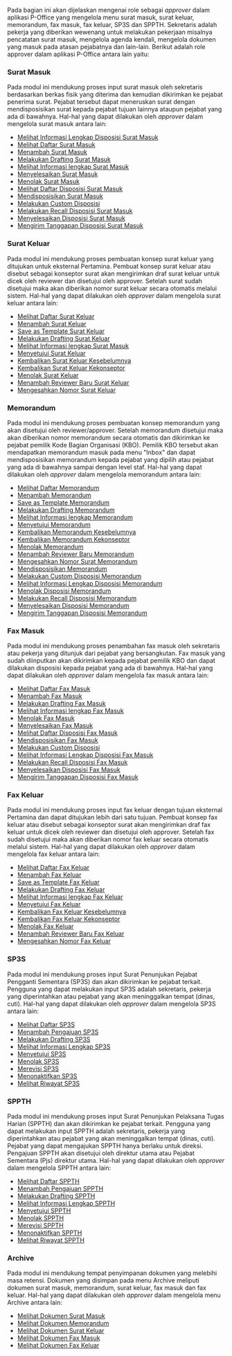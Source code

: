 Pada bagian ini akan dijelaskan mengenai role sebagai *approver* dalam aplikasi P-Office yang mengelola menu surat masuk, surat keluar, memorandum, fax masuk, fax keluar, SP3S dan SPPTH. Sekretaris adalah pekerja yang diberikan wewenang untuk melakukan pekerjaan misalnya pencatatan surat masuk, mengelola agenda kendali, mengelola dokumen yang masuk pada atasan pejabatnya dan lain-lain. 
Berikut adalah role approver dalam aplikasi P-Office antara lain yaitu:

### **Surat Masuk**

Pada modul ini mendukung proses input surat masuk oleh sekretaris berdasarkan berkas fisik yang diterima dan kemudian dikirimkan ke pejabat penerima surat. Pejabat tersebut dapat meneruskan surat dengan mendisposisikan surat kepada pejabat tujuan lainnya ataupun pejabat yang ada di bawahnya.
Hal-hal yang dapat dilakukan oleh *approver* dalam mengelola surat masuk antara lain:


- [Melihat Informasi Lengkap Disposisi Surat Masuk](https://docs.poffice.pertamina.com/Categories/f4e57290-e6b5-4f7b-a02b-21d91f81ff0f/approver#!/Posts/f4e57290-e6b5-4f7b-a02b-21d91f81ff0f/approver-suratmasuk/bbe52f3a684b47fabcf15e4266689600)
- [Melihat Daftar Surat Masuk](https://docs.poffice.pertamina.com/Categories/f4e57290-e6b5-4f7b-a02b-21d91f81ff0f/approver#!/Posts/f4e57290-e6b5-4f7b-a02b-21d91f81ff0f/approver-suratmasuk/135d71654b6d43d5b4217cbb69ae74a7)
- [Menambah Surat Masuk](https://docs.poffice.pertamina.com/Categories/f4e57290-e6b5-4f7b-a02b-21d91f81ff0f/approver#!/Posts/f4e57290-e6b5-4f7b-a02b-21d91f81ff0f/approver-suratmasuk/f79d1215019140e995e3976590d3aa40)
- [Melakukan Drafting Surat Masuk](https://docs.poffice.pertamina.com/Categories/f4e57290-e6b5-4f7b-a02b-21d91f81ff0f/approver#!/Posts/f4e57290-e6b5-4f7b-a02b-21d91f81ff0f/approver-suratmasuk/dff5fd9dd63248c18f8e18b7c9fbc59e)
- [Melihat Informasi lengkap Surat Masuk](https://docs.poffice.pertamina.com/Categories/f4e57290-e6b5-4f7b-a02b-21d91f81ff0f/approver#!/Posts/f4e57290-e6b5-4f7b-a02b-21d91f81ff0f/approver-suratmasuk/59c8f5d18c214cb49ddf54071ce12cbe)
- [Menyelesaikan Surat Masuk](https://docs.poffice.pertamina.com/Categories/f4e57290-e6b5-4f7b-a02b-21d91f81ff0f/approver#!/Posts/f4e57290-e6b5-4f7b-a02b-21d91f81ff0f/approver-suratmasuk/e60da80b510e4038b124ac8954498bae)
- [Menolak Surat Masuk](https://docs.poffice.pertamina.com/Categories/f4e57290-e6b5-4f7b-a02b-21d91f81ff0f/approver#!/Posts/f4e57290-e6b5-4f7b-a02b-21d91f81ff0f/approver-suratmasuk/08e806ac612f48e58529b3c5f09fdeaf)
- [Melihat Daftar Disposisi Surat Masuk](https://docs.poffice.pertamina.com/Categories/f4e57290-e6b5-4f7b-a02b-21d91f81ff0f/approver#!/Posts/f4e57290-e6b5-4f7b-a02b-21d91f81ff0f/approver-suratmasuk/a3f402d9357841618fcbc2668a78aed1)
- [Mendisposisikan Surat Masuk](https://docs.poffice.pertamina.com/Categories/f4e57290-e6b5-4f7b-a02b-21d91f81ff0f/approver#!/Posts/f4e57290-e6b5-4f7b-a02b-21d91f81ff0f/approver-suratmasuk/f97440e003bd4f5fa3f626475a6dfa03)
- [Melakukan Custom Disposisi](https://docs.poffice.pertamina.com/Categories/f4e57290-e6b5-4f7b-a02b-21d91f81ff0f/approver#!/Posts/f4e57290-e6b5-4f7b-a02b-21d91f81ff0f/approver-suratmasuk/d3634dd1f3de40d3b652c45410fccf08)
- [Melakukan Recall Disposisi Surat Masuk](https://docs.poffice.pertamina.com/Categories/f4e57290-e6b5-4f7b-a02b-21d91f81ff0f/approver#!/Posts/f4e57290-e6b5-4f7b-a02b-21d91f81ff0f/approver-suratmasuk/c0df8ac81af54ceb96b96c359b9fd954)
- [Menyelesaikan Disposisi Surat Masuk](https://docs.poffice.pertamina.com/Categories/f4e57290-e6b5-4f7b-a02b-21d91f81ff0f/approver#!/Posts/f4e57290-e6b5-4f7b-a02b-21d91f81ff0f/approver-suratmasuk/1d3f1c9a3ba9406da3302e7133efc3b2)
- [Mengirim Tanggapan Disposisi Surat Masuk](https://docs.poffice.pertamina.com/Categories/f4e57290-e6b5-4f7b-a02b-21d91f81ff0f/approver#!/Posts/f4e57290-e6b5-4f7b-a02b-21d91f81ff0f/approver-suratmasuk/1d3f1c9a3ba9406da3302e7133efc3b2)



### **Surat Keluar**

Pada modul ini mendukung proses pembuatan konsep surat keluar yang ditujukan untuk eksternal Pertamina. Pembuat konsep surat keluar atau disebut sebagai konseptor surat akan mengirimkan draf surat keluar untuk dicek oleh reviewer dan disetujui oleh approver. Setelah surat sudah disetujui maka akan diberikan nomor surat keluar secara otomatis melalui sistem. 
Hal-hal yang dapat dilakukan oleh *approver* dalam mengelola surat keluar antara lain:

- [Melihat Daftar Surat Keluar]()
- [Menambah Surat Keluar]()
- [Save as Template Surat Keluar]()
- [Melakukan Drafting Surat Keluar]()
- [Melihat Informasi lengkap Surat Masuk]()
- [Menyetujui Surat Keluar]()
- [Kembalikan Surat Keluar Kesebelumnya]()
- [Kembalikan Surat Keluar Kekonseptor]()
- [Menolak Surat Keluar]()
- [Menambah Reviewer Baru Surat Keluar]()
- [Mengesahkan Nomor Surat Keluar]()

### **Memorandum**

Pada modul ini mendukung proses pembuatan konsep memorandum yang akan disetujui oleh reviewer/approver. Setelah memorandum disetujui maka akan diberikan nomor memorandum secara otomatis dan dikirimkan ke pejabat pemilik Kode Bagian Organisasi (KBO). Pemilik KBO tersebut akan mendapatkan memorandum masuk pada menu "Inbox" dan dapat mendisposisikan memorandum kepada pejabat yang dipilih atau pejabat yang ada di bawahnya sampai dengan level staf. 
Hal-hal yang dapat dilakukan oleh *approver* dalam mengelola memorandum antara lain:

- [Melihat Daftar Memorandum]()
- [Menambah Memorandum]()
- [Save as Template Memorandum]()
- [Melakukan Drafting Memorandum]()
- [Melihat Informasi lengkap Memorandum]()
- [Menyetujui Memorandum]()
- [Kembalikan Memorandum Kesebelumnya]()
- [Kembalikan Memorandum Kekonseptor]()
- [Menolak Memorandum]()
- [Menambah Reviewer Baru Memorandum]()
- [Mengesahkan Nomor Surat Memorandum]()
- [Mendisposisikan Memorandum]()
- [Melakukan Custom Disposisi Memorandum]()
- [Melihat Informasi Lengkap Disposisi Memorandum]()
- [Menolak Disposisi Memorandum]()
- [Melakukan Recall Disposisi Memorandum]()
- [Menyelesaikan Disposisi Memorandum]()
- [Mengirim Tanggapan Disposisi Memorandum]()

### **Fax Masuk**

Pada modul ini mendukung proses penambahan fax masuk oleh sekretaris atau pekerja yang ditunjuk dari pejabat yang bersangkutan. Fax masuk yang sudah diinputkan akan dikirimkan kepada pejabat pemilik KBO dan dapat dilakukan disposisi kepada pejabat yang ada di bawahnya. 
Hal-hal yang dapat dilakukan oleh *approver* dalam mengelola fax masuk antara lain:

- [Melihat Daftar Fax Masuk]()
- [Menambah Fax Masuk]()
- [Melakukan Drafting Fax Masuk]()
- [Melihat Informasi lengkap Fax Masuk]()
- [Menolak Fax Masuk]()
- [Menyelesaikan Fax Masuk]()
- [Melihat Daftar Disposisi Fax Masuk]()
- [Mendisposisikan Fax Masuk]()
- [Melakukan Custom Disposisi]()
- [Melihat Informasi Lengkap Disposisi Fax Masuk]()
- [Melakukan Recall Disposisi Fax Masuk]()
- [Menyelesaikan Disposisi Fax Masuk]()
- [Mengirim Tanggapan Disposisi Fax Masuk]()


### **Fax Keluar**

Pada modul ini mendukung proses input fax keluar dengan tujuan eksternal Pertamina dan dapat ditujukan lebih dari satu tujuan. Pembuat konsep fax keluar atau disebut sebagai konseptor surat akan mengirimkan draf fax keluar untuk dicek oleh reviewer dan disetujui oleh approver. Setelah fax sudah disetujui maka akan diberikan nomor fax keluar secara otomatis melalui sistem.
Hal-hal yang dapat dilakukan oleh *approver* dalam mengelola fax keluar antara lain:

- [Melihat Daftar Fax Keluar]()
- [Menambah Fax Keluar]()
- [Save as Template Fax Keluar]()
- [Melakukan Drafting Fax Keluar]()
- [Melihat Informasi lengkap Fax Keluar]()
- [Menyetujui Fax Keluar]()
- [Kembalikan Fax Keluar Kesebelumnya]()
- [Kembalikan Fax Keluar Kekonseptor]()
- [Menolak Fax Keluar]()
- [Menambah Reviewer Baru Fax Keluar]()
- [Mengesahkan Nomor Fax Keluar]()


### **SP3S**

Pada modul ini mendukung proses input Surat Penunjukan Pejabat Pengganti Sementara (SP3S) dan akan dikirimkan ke pejabat terkait. Pengguna yang dapat melakukan input SP3S adalah sekretaris, pekerja yang diperintahkan atau pejabat yang akan meninggalkan tempat (dinas, cuti). 
Hal-hal yang dapat dilakukan oleh *approver* dalam mengelola SP3S antara lain:

- [Melihat Daftar SP3S]()
- [Menambah Pengajuan SP3S]()
- [Melakukan Drafting SP3S]()
- [Melihat Informasi Lengkap SP3S]()
- [Menyetujui SP3S]()
- [Menolak SP3S]()
- [Merevisi SP3S]()
- [Menonaktifkan SP3S]()
- [Melihat Riwayat SP3S]()

### **SPPTH**

Pada modul ini mendukung proses input Surat Penunjukan Pelaksana Tugas Harian (SPPTH) dan akan dikirimkan ke pejabat terkait. Pengguna yang dapat melakukan input SPPTH adalah sekretaris, pekerja yang diperintahkan atau pejabat yang akan meninggalkan tempat (dinas, cuti). Pejabat yang dapat mengajukan SPPTH hanya berlaku untuk direksi. Pengajuan SPPTH akan disetujui oleh direktur utama atau Pejabat Sementara (Pjs) direktur utama.
Hal-hal yang dapat dilakukan oleh *approver* dalam mengelola SPPTH antara lain:

- [Melihat Daftar SPPTH]()
- [Menambah Pengajuan SPPTH]()
- [Melakukan Drafting SPPTH]()
- [Melihat Informasi Lengkap SPPTH]()
- [Menyetujui SPPTH]()
- [Menolak SPPTH]()
- [Merevisi SPPTH]()
- [Menonaktifkan SPPTH]()
- [Melihat Riwayat SPPTH]()

### **Archive**

Pada modul ini mendukung tempat penyimpanan dokumen yang melebihi masa retensi. Dokumen yang disimpan pada menu Archive meliputi dokumen surat masuk, memorandum, surat keluar, fax masuk dan fax keluar.
Hal-hal yang dapat dilakukan oleh *approver* dalam mengelola menu Archive antara lain:

- [Melihat Dokumen Surat Masuk]()
- [Melihat Dokumen Memorandum]()
- [Melihat Dokumen Surat Keluar]()
- [Melihat Dokumen Fax Masuk]()
- [Melihat Dokumen Fax Keluar]()